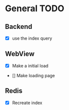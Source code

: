 # General TODO

## Backend

- [X] use the index query

## WebView

- [X] Make a initial load
- [] Make loading page
## Redis

- [X] Recreate index
